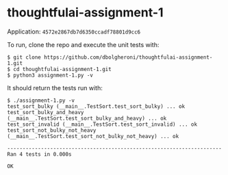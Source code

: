 # thoughtfulai-assignment-1

Application: `4572e2867db7d6350ccadf78801d9cc6`

To run, clone the repo and execute the unit tests with:
```
$ git clone https://github.com/dbolgheroni/thoughtfulai-assignment-1.git
$ cd thoughtfulai-assignment-1.git
$ python3 assignment-1.py -v
```

It should return the tests run with:
```
$ ./assignment-1.py -v
test_sort_bulky (__main__.TestSort.test_sort_bulky) ... ok
test_sort_bulky_and_heavy (__main__.TestSort.test_sort_bulky_and_heavy) ... ok
test_sort_invalid (__main__.TestSort.test_sort_invalid) ... ok
test_sort_not_bulky_not_heavy (__main__.TestSort.test_sort_not_bulky_not_heavy) ... ok

----------------------------------------------------------------------
Ran 4 tests in 0.000s

OK
```
